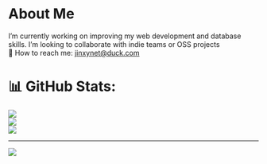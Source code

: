 # About Me
I’m currently working on improving my web development and database skills. I’m looking to collaborate with indie teams or OSS projects   
📧 How to reach me: jinxynet@duck.com<br>

# 📊 GitHub Stats:
![](https://github-readme-stats.vercel.app/api?username=jinxynet&theme=dark&hide_border=false&include_all_commits=false&count_private=false)<br/>
![](https://nirzak-streak-stats.vercel.app/?user=jinxynet&theme=dark&hide_border=false)<br/>
![](https://github-readme-stats.vercel.app/api/top-langs/?username=jinxynet&theme=dark&hide_border=false&include_all_commits=false&count_private=false&layout=compact)

---
[![](https://visitcount.itsvg.in/api?id=jinxynet&icon=0&color=0)](https://visitcount.itsvg.in)

<!-- Proudly created with GPRM ( https://gprm.itsvg.in ) -->
